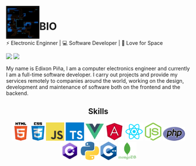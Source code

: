 <img align='left' src='./images/circuit.gif' width='18%'>


# BIO

⚡ Electronic Enginner | 💻 Software Developer | 🌌 Love for Space


[![](https://img.shields.io/badge/WebSite-edixonalberto.com-blue.svg?style=flat-square)](https://www.edixonalberto.com) ![](https://img.shields.io/github/stars/EdixonAlberto?affiliations=OWNER%2CCOLLABORATOR&style=social)

My name is Edixon Piña, I am a computer electronics engineer and currently I am a full-time software developer. I carry out projects and provide my services remotely to companies around the world, working on the design, development and maintenance of software both on the frontend and the backend.

<h2 align="center">Skills</h2>

<div align="center">
  <img src='./images/skills/html.png' height='50px'>
  <img src='./images/skills/css.png' height='50px'>
  <img src='./images/skills/javascript.jpg' height='50px'>
  <img src='./images/skills/typescript.png' height='50px'>
  <img src='./images/skills/vue.png' height='50px'>
  <img src='./images/skills/angular.png' height='50px'>
  <img src='./images/skills/react.png' height='50px'>
  <img src='./images/skills/nodejs.png' height='50px'>
  <img src='./images/skills/php.png' width="60px" height='38px'>
  <img src='./images/skills/csharp.png' height='50px'>
  <img src='./images/skills/python.png' height='50px'>
  <img src='./images/skills/cpp.png' height='50px'>
  <img src='./images/skills/mongo.png' height='50px'>
</div>
